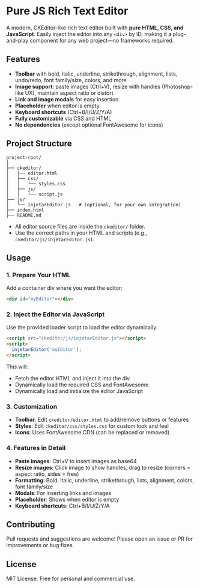 # Pure JS Rich Text Editor

A modern, CKEditor-like rich text editor built with **pure HTML, CSS, and JavaScript**. Easily inject the editor into any `<div>` by ID, making it a plug-and-play component for any web project—no frameworks required.

## Features

- **Toolbar** with bold, italic, underline, strikethrough, alignment, lists, undo/redo, font family/size, colors, and more
- **Image support**: paste images (Ctrl+V), resize with handles (Photoshop-like UX), maintain aspect ratio or distort
- **Link and image modals** for easy insertion
- **Placeholder** when editor is empty
- **Keyboard shortcuts** (Ctrl+B/I/U/Z/Y/A)
- **Fully customizable** via CSS and HTML
- **No dependencies** (except optional FontAwesome for icons)

## Project Structure

```
project-root/
│
├── ckeditor/
│   ├── editor.html
│   ├── css/
│   │   └── styles.css
│   ├── js/
│   │   └── script.js   
├── js/
│   └── injetarEditor.js   # (optional, for your own integration)
├── index.html
├── README.md
```

- All editor source files are inside the `ckeditor/` folder.
- Use the correct paths in your HTML and scripts (e.g., `ckeditor/js/injetarEditor.js`).

## Usage

### 1. Prepare Your HTML
Add a container div where you want the editor:

```html
<div id="myEditor"></div>
```

### 2. Inject the Editor via JavaScript
Use the provided loader script to load the editor dynamically:

```html
<script src="ckeditor/js/injetarEditor.js"></script>
<script>
  injetarEditor('myEditor');
</script>
```

This will:
- Fetch the editor HTML and inject it into the div
- Dynamically load the required CSS and FontAwesome
- Dynamically load and initialize the editor JavaScript

### 3. Customization
- **Toolbar**: Edit `ckeditor/editor.html` to add/remove buttons or features
- **Styles**: Edit `ckeditor/css/styles.css` for custom look and feel
- **Icons**: Uses FontAwesome CDN (can be replaced or removed)

### 4. Features in Detail
- **Paste images**: Ctrl+V to insert images as base64
- **Resize images**: Click image to show handles, drag to resize (corners = aspect ratio, sides = free)
- **Formatting**: Bold, italic, underline, strikethrough, lists, alignment, colors, font family/size
- **Modals**: For inserting links and images
- **Placeholder**: Shows when editor is empty
- **Keyboard shortcuts**: Ctrl+B/I/U/Z/Y/A

## Contributing
Pull requests and suggestions are welcome! Please open an issue or PR for improvements or bug fixes.

## License
MIT License. Free for personal and commercial use. 